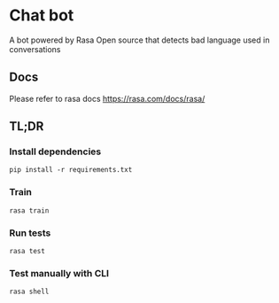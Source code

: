# Chat bot

A bot powered by Rasa Open source that detects bad language used in conversations

## Docs

Please refer to rasa docs https://rasa.com/docs/rasa/

## TL;DR

### Install dependencies

`pip install -r requirements.txt`

### Train

`rasa train`

### Run tests

`rasa test`

### Test manually with CLI

`rasa shell`